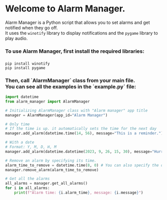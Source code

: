 <h1>Welcome to Alarm Manager.</h1>

Alarm Manager is a Python script that allows you to set alarms and get notified when they go off.<br>
It uses the `winotify` library to display notifications and the `pygame` library to play audio.

<h3>To use Alarm Manager, first install the required libraries:<h3></h3>

```
pip install winotify
pip install pygame
```

<h3>Then, call `AlarmManager` class from your main file.<br>You can see all the examples in the `example.py` file:</h3>

```python
import datetime
from alarm_manager import AlarmManager

# Initializing AlarmManager class with "Alarm manager" app title
manager = AlarmManager(app_id="Alarm Manager")

# Only time
# If the time is up. it automatically sets the time for the next day
manager.add_alarm(datetime.time(14, 56), message="This is a reminder.")

# With a date
# Format: Y, M, D, H, M
manager.add_alarm(datetime.datetime(2023, 9, 26, 15, 30), message="Hurry up to work!")

# Remove an alarm by specifying its time.
alarm_time_to_remove = datetime.time(8, 0) # You can also specify the date (Look above)
manager.remove_alarm(alarm_time_to_remove)

# Get all the alarms
all_alarms = manager.get_all_alarms()
for i in all_alarms:
    print(f"Alarm time: {i.alarm_time}, message: {i.message}")
```

